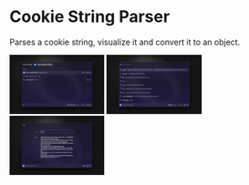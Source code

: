 # Cookie String Parser

Parses a cookie string, visualize it and convert it to an object.

<div>
<img src="metadata/cookie-string-parser-1.png"  width="33%" />
<img src="metadata/cookie-string-parser-2.png"  width="33%" />
<img src="metadata/cookie-string-parser-3.png"  width="33%" />
<div>
